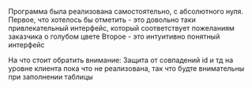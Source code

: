 Программа была реализована самостоятельно, с абсолютного нуля.
Первое, что хотелось бы отметить - это довольно таки привлекательный интерфейс, который соответствует пожеланиям заказчика о голубом цвете
Второе - это интуитивно понятный интерфейс

На что стоит обратить внимание:
    Защита от совпадений id и тд на уровне клиента пока что не реализована, так что будте внимательны при заполнении таблицы
